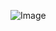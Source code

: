 ![Image](https://user-images.githubusercontent.com/65835856/162520285-5a752f62-91bc-4bad-8ff0-39bf06232025.png)

